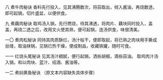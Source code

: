 八 煮牛肉秘诀
香料先行投入，见其沸腾数次，将蒜取出，倾入酱油，再烧数透，即可起锅，切片盛盆，以便供食。

九 煮藕肉秘诀
取鸡汤入锅，先行燃烧，待其沸透，将肉片、藕块同时投入，盖盖，再烧二透之后，改用文火使其熟，便可起锅，连汤供食，味很清美。

一〇 煮肉松秘诀
同待其肉质酥烂，汤汁枯干，便即取起，将已熟之肉块用手撕成丝缕，取油抹锅，见锅已热干燥，便成制品，收藏铁罐，随时可食。

一一 红烧头尾秘诀
见其汤汁稠腻，便行起锅，洒些胡椒，滴些蒜油。
取鸡肉汁汤入锅，和以肉块、蓝汁、绍酒、酱油等。

一二 煮焖黄鱼秘诀
（原文本内容缺失具体步骤）